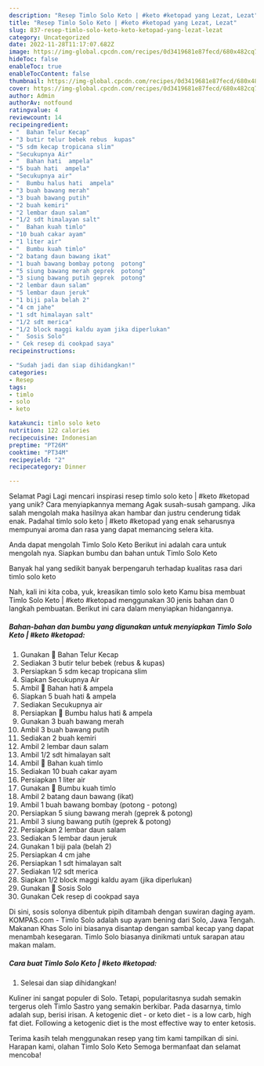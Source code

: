 ```yaml
---
description: "Resep Timlo Solo Keto | #keto #ketopad yang Lezat, Lezat"
title: "Resep Timlo Solo Keto | #keto #ketopad yang Lezat, Lezat"
slug: 837-resep-timlo-solo-keto-keto-ketopad-yang-lezat-lezat
category: Uncategorized
date: 2022-11-28T11:17:07.682Z
image: https://img-global.cpcdn.com/recipes/0d3419681e87fecd/680x482cq70/timlo-solo-keto-keto-ketopad-foto-resep-utama.jpg
hideToc: false
enableToc: true
enableTocContent: false
thumbnail: https://img-global.cpcdn.com/recipes/0d3419681e87fecd/680x482cq70/timlo-solo-keto-keto-ketopad-foto-resep-utama.jpg
cover: https://img-global.cpcdn.com/recipes/0d3419681e87fecd/680x482cq70/timlo-solo-keto-keto-ketopad-foto-resep-utama.jpg
author: Admin
authorAv: notfound
ratingvalue: 4
reviewcount: 14
recipeingredient:
- "  Bahan Telur Kecap"
- "3 butir telur bebek rebus  kupas"
- "5 sdm kecap tropicana slim"
- "Secukupnya Air"
- "  Bahan hati  ampela"
- "5 buah hati  ampela"
- "Secukupnya air"
- "  Bumbu halus hati  ampela"
- "3 buah bawang merah"
- "3 buah bawang putih"
- "2 buah kemiri"
- "2 lembar daun salam"
- "1/2 sdt himalayan salt"
- "  Bahan kuah timlo"
- "10 buah cakar ayam"
- "1 liter air"
- "  Bumbu kuah timlo"
- "2 batang daun bawang ikat"
- "1 buah bawang bombay potong  potong"
- "5 siung bawang merah geprek  potong"
- "3 siung bawang putih geprek  potong"
- "2 lembar daun salam"
- "5 lembar daun jeruk"
- "1 biji pala belah 2"
- "4 cm jahe"
- "1 sdt himalayan salt"
- "1/2 sdt merica"
- "1/2 block maggi kaldu ayam jika diperlukan"
- "  Sosis Solo"
- " Cek resep di cookpad saya"
recipeinstructions:

- "Sudah jadi dan siap dihidangkan!"
categories:
- Resep
tags:
- timlo
- solo
- keto

katakunci: timlo solo keto 
nutrition: 122 calories
recipecuisine: Indonesian
preptime: "PT26M"
cooktime: "PT34M"
recipeyield: "2"
recipecategory: Dinner

---
```



Selamat Pagi Lagi mencari inspirasi resep timlo solo keto | #keto #ketopad yang unik? Cara menyiapkannya memang Agak susah-susah gampang. Jika salah mengolah maka hasilnya akan hambar dan justru cenderung tidak enak. Padahal timlo solo keto | #keto #ketopad yang enak seharusnya mempunyai aroma dan rasa yang dapat memancing selera kita.


Anda dapat mengolah Timlo Solo Keto Berikut ini adalah cara untuk mengolah nya. Siapkan bumbu dan bahan untuk Timlo Solo Keto

Banyak hal yang sedikit banyak berpengaruh terhadap kualitas rasa dari timlo solo keto 

Nah, kali ini kita coba, yuk, kreasikan timlo solo keto  Kamu bisa membuat Timlo Solo Keto | #keto #ketopad menggunakan 30 jenis bahan dan 0 langkah pembuatan. Berikut ini cara dalam menyiapkan hidangannya.

<!--inarticleads1-->

##### Bahan-bahan dan bumbu yang digunakan untuk menyiapkan Timlo Solo Keto | #keto #ketopad:

1. Gunakan  🍃 Bahan Telur Kecap
1. Sediakan 3 butir telur bebek (rebus &amp; kupas)
1. Persiapkan 5 sdm kecap tropicana slim
1. Siapkan Secukupnya Air
1. Ambil  🍃 Bahan hati &amp; ampela
1. Siapkan 5 buah hati &amp; ampela
1. Sediakan Secukupnya air
1. Persiapkan  🍃 Bumbu halus hati &amp; ampela
1. Gunakan 3 buah bawang merah
1. Ambil 3 buah bawang putih
1. Sediakan 2 buah kemiri
1. Ambil 2 lembar daun salam
1. Ambil 1/2 sdt himalayan salt
1. Ambil  🍃 Bahan kuah timlo
1. Sediakan 10 buah cakar ayam
1. Persiapkan 1 liter air
1. Gunakan  🍃 Bumbu kuah timlo
1. Ambil 2 batang daun bawang (ikat)
1. Ambil 1 buah bawang bombay (potong - potong)
1. Persiapkan 5 siung bawang merah (geprek &amp; potong)
1. Ambil 3 siung bawang putih (geprek &amp; potong)
1. Persiapkan 2 lembar daun salam
1. Sediakan 5 lembar daun jeruk
1. Gunakan 1 biji pala (belah 2)
1. Persiapkan 4 cm jahe
1. Persiapkan 1 sdt himalayan salt
1. Sediakan 1/2 sdt merica
1. Siapkan 1/2 block maggi kaldu ayam (jika diperlukan)
1. Gunakan  🍃 Sosis Solo
1. Gunakan  Cek resep di cookpad saya


Di sini, sosis solonya dibentuk pipih ditambah dengan suwiran daging ayam. KOMPAS.com - Timlo Solo adalah sup ayam bening dari Solo, Jawa Tengah. Makanan Khas Solo ini biasanya disantap dengan sambal kecap yang dapat menambah kesegaran. Timlo Solo biasanya dinikmati untuk sarapan atau makan malam. 

<!--inarticleads2-->

##### Cara buat Timlo Solo Keto | #keto #ketopad:


1. Selesai dan siap dihidangkan!

Kuliner ini sangat populer di Solo. Tetapi, popularitasnya sudah semakin tergerus oleh Timlo Sastro yang semakin berkibar. Pada dasarnya, timlo adalah sup, berisi irisan. A ketogenic diet - or keto diet - is a low carb, high fat diet. Following a ketogenic diet is the most effective way to enter ketosis. 

Terima kasih telah menggunakan resep yang tim kami tampilkan di sini. Harapan kami, olahan Timlo Solo Keto  Semoga bermanfaat dan selamat mencoba!
